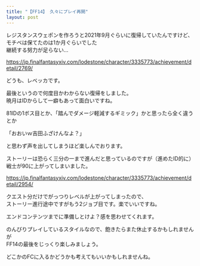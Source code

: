 ```yaml
---
title: "【FF14】 久々にプレイ再開"
layout: post
---
```


レジスタンスウェポンを作ろうと2021年9月ぐらいに復帰していたんですけど、モチベは保てたのは1か月ぐらいでした  
継続する努力が足らない…  
  
https://jp.finalfantasyxiv.com/lodestone/character/3335773/achievement/detail/2769/  
  
どうも、レベッカです。  

最後というので何度目かわからない復帰をしました。  
暁月はIDからして一癖もあって面白いですね。  
  
81IDの1ボス目とか、「踏んでダメージ軽減するギミック」かと思ったら全く違うとか  
  
「おおいｗ吉田ふざけんなよ？」  
  
と思わず声を出してしまうほど楽しんでおります。  
  
ストーリーは恐らく三分の一まで進んだと思っているのですが（進めたID的に）  
戦士が90に上がってしまいました。  
  
https://jp.finalfantasyxiv.com/lodestone/character/3335773/achievement/detail/2954/  
  
クエスト分だけでがっつりレベルが上がってしまったので、  
ストーリー進行途中ですがもう2ジョブ目です。楽でいいですね。  
  
エンドコンテンツまでに準備しとけよ？感を思わせてくれます。  
  
のんびりプレイしているスタイルなので、飽きたらまた休止するかもしれませんが  
FF14の最後をじっくり楽しみましょう。  
  
どこかのFCに入るかどうかも考えてもいいかもしれませんね。  
